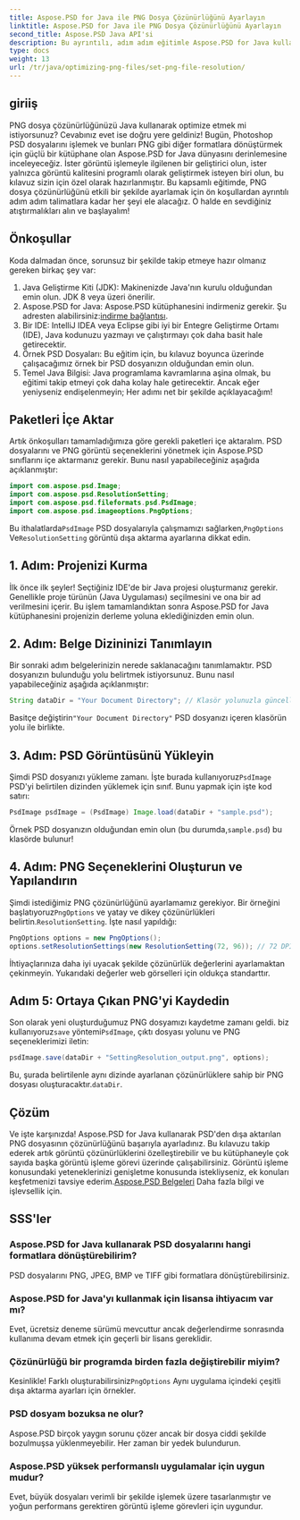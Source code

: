 ```yaml
---
title: Aspose.PSD for Java ile PNG Dosya Çözünürlüğünü Ayarlayın
linktitle: Aspose.PSD for Java ile PNG Dosya Çözünürlüğünü Ayarlayın
second_title: Aspose.PSD Java API'si
description: Bu ayrıntılı, adım adım eğitimle Aspose.PSD for Java kullanarak PNG dosya çözünürlüğünün nasıl ayarlanacağını keşfedin. Resimlerinizi anında optimize edin.
type: docs
weight: 13
url: /tr/java/optimizing-png-files/set-png-file-resolution/
---
```

## giriiş
PNG dosya çözünürlüğünüzü Java kullanarak optimize etmek mi istiyorsunuz? Cevabınız evet ise doğru yere geldiniz! Bugün, Photoshop PSD dosyalarını işlemek ve bunları PNG gibi diğer formatlara dönüştürmek için güçlü bir kütüphane olan Aspose.PSD for Java dünyasını derinlemesine inceleyeceğiz. İster görüntü işlemeyle ilgilenen bir geliştirici olun, ister yalnızca görüntü kalitesini programlı olarak geliştirmek isteyen biri olun, bu kılavuz sizin için özel olarak hazırlanmıştır. 
Bu kapsamlı eğitimde, PNG dosya çözünürlüğünü etkili bir şekilde ayarlamak için ön koşullardan ayrıntılı adım adım talimatlara kadar her şeyi ele alacağız. O halde en sevdiğiniz atıştırmalıkları alın ve başlayalım!
## Önkoşullar
 
Koda dalmadan önce, sorunsuz bir şekilde takip etmeye hazır olmanız gereken birkaç şey var:
1. Java Geliştirme Kiti (JDK): Makinenizde Java'nın kurulu olduğundan emin olun. JDK 8 veya üzeri önerilir.
2.  Aspose.PSD for Java: Aspose.PSD kütüphanesini indirmeniz gerekir. Şu adresten alabilirsiniz:[indirme bağlantısı](https://releases.aspose.com/psd/java/).
3. Bir IDE: IntelliJ IDEA veya Eclipse gibi iyi bir Entegre Geliştirme Ortamı (IDE), Java kodunuzu yazmayı ve çalıştırmayı çok daha basit hale getirecektir.
4. Örnek PSD Dosyaları: Bu eğitim için, bu kılavuz boyunca üzerinde çalışacağımız örnek bir PSD dosyanızın olduğundan emin olun.
5. Temel Java Bilgisi: Java programlama kavramlarına aşina olmak, bu eğitimi takip etmeyi çok daha kolay hale getirecektir. Ancak eğer yeniyseniz endişelenmeyin; Her adımı net bir şekilde açıklayacağım!
## Paketleri İçe Aktar
Artık önkoşulları tamamladığımıza göre gerekli paketleri içe aktaralım. PSD dosyalarını ve PNG görüntü seçeneklerini yönetmek için Aspose.PSD sınıflarını içe aktarmanız gerekir. Bunu nasıl yapabileceğiniz aşağıda açıklanmıştır:
```java
import com.aspose.psd.Image;
import com.aspose.psd.ResolutionSetting;
import com.aspose.psd.fileformats.psd.PsdImage;
import com.aspose.psd.imageoptions.PngOptions;
```
 Bu ithalatlarda`PsdImage` PSD dosyalarıyla çalışmamızı sağlarken,`PngOptions` Ve`ResolutionSetting` görüntü dışa aktarma ayarlarına dikkat edin.
## 1. Adım: Projenizi Kurma
İlk önce ilk şeyler! Seçtiğiniz IDE'de bir Java projesi oluşturmanız gerekir. Genellikle proje türünün (Java Uygulaması) seçilmesini ve ona bir ad verilmesini içerir. 
Bu işlem tamamlandıktan sonra Aspose.PSD for Java kütüphanesini projenizin derleme yoluna eklediğinizden emin olun.
## 2. Adım: Belge Dizininizi Tanımlayın
Bir sonraki adım belgelerinizin nerede saklanacağını tanımlamaktır. PSD dosyanızın bulunduğu yolu belirtmek istiyorsunuz. Bunu nasıl yapabileceğiniz aşağıda açıklanmıştır:
```java
String dataDir = "Your Document Directory"; // Klasör yolunuzla güncelleyin
```
 Basitçe değiştirin`"Your Document Directory"` PSD dosyanızı içeren klasörün yolu ile birlikte. 
## 3. Adım: PSD Görüntüsünü Yükleyin
 Şimdi PSD dosyanızı yükleme zamanı. İşte burada kullanıyoruz`PsdImage` PSD'yi belirtilen dizinden yüklemek için sınıf. 
Bunu yapmak için işte kod satırı:
```java
PsdImage psdImage = (PsdImage) Image.load(dataDir + "sample.psd");
```
 Örnek PSD dosyanızın olduğundan emin olun (bu durumda,`sample.psd`) bu klasörde bulunur!
## 4. Adım: PNG Seçeneklerini Oluşturun ve Yapılandırın
 Şimdi istediğimiz PNG çözünürlüğünü ayarlamamız gerekiyor. Bir örneğini başlatıyoruz`PngOptions` ve yatay ve dikey çözünürlükleri belirtin.`ResolutionSetting`.
İşte nasıl yapıldığı:
```java
PngOptions options = new PngOptions();
options.setResolutionSettings(new ResolutionSetting(72, 96)); // 72 DPI yatay, 96 DPI dikey
```
İhtiyaçlarınıza daha iyi uyacak şekilde çözünürlük değerlerini ayarlamaktan çekinmeyin. Yukarıdaki değerler web görselleri için oldukça standarttır.
## Adım 5: Ortaya Çıkan PNG'yi Kaydedin
 Son olarak yeni oluşturduğumuz PNG dosyamızı kaydetme zamanı geldi. biz kullanıyoruz`save` yöntemi`PsdImage`, çıktı dosyası yolunu ve PNG seçeneklerimizi iletin:
```java
psdImage.save(dataDir + "SettingResolution_output.png", options);
```
 Bu, şurada belirtilenle aynı dizinde ayarlanan çözünürlüklere sahip bir PNG dosyası oluşturacaktır.`dataDir`.
## Çözüm
Ve işte karşınızda! Aspose.PSD for Java kullanarak PSD'den dışa aktarılan PNG dosyasının çözünürlüğünü başarıyla ayarladınız. Bu kılavuzu takip ederek artık görüntü çözünürlüklerini özelleştirebilir ve bu kütüphaneyle çok sayıda başka görüntü işleme görevi üzerinde çalışabilirsiniz. Görüntü işleme konusundaki yeteneklerinizi genişletme konusunda istekliyseniz, ek konuları keşfetmenizi tavsiye ederim.[Aspose.PSD Belgeleri](https://reference.aspose.com/psd/java/) Daha fazla bilgi ve işlevsellik için.

## SSS'ler
### Aspose.PSD for Java kullanarak PSD dosyalarını hangi formatlara dönüştürebilirim?
PSD dosyalarını PNG, JPEG, BMP ve TIFF gibi formatlara dönüştürebilirsiniz.
### Aspose.PSD for Java'yı kullanmak için lisansa ihtiyacım var mı?
Evet, ücretsiz deneme sürümü mevcuttur ancak değerlendirme sonrasında kullanıma devam etmek için geçerli bir lisans gereklidir.
### Çözünürlüğü bir programda birden fazla değiştirebilir miyim?
 Kesinlikle! Farklı oluşturabilirsiniz`PngOptions` Aynı uygulama içindeki çeşitli dışa aktarma ayarları için örnekler.
### PSD dosyam bozuksa ne olur?
Aspose.PSD birçok yaygın sorunu çözer ancak bir dosya ciddi şekilde bozulmuşsa yüklenmeyebilir. Her zaman bir yedek bulundurun.
### Aspose.PSD yüksek performanslı uygulamalar için uygun mudur?
Evet, büyük dosyaları verimli bir şekilde işlemek üzere tasarlanmıştır ve yoğun performans gerektiren görüntü işleme görevleri için uygundur.